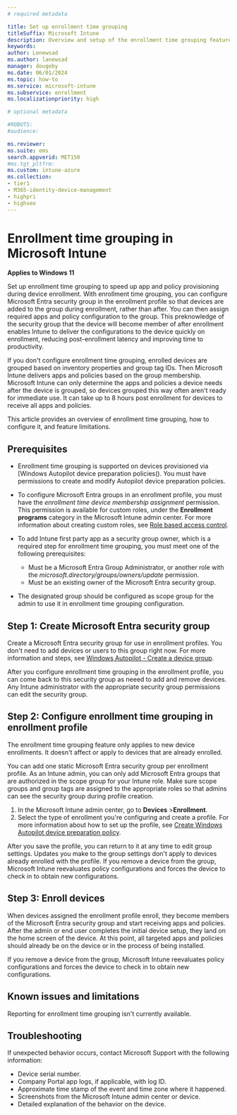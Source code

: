 ```yaml
---
# required metadata

title: Set up enrollment time grouping    
titleSuffix: Microsoft Intune 
description: Overview and setup of the enrollment time grouping feature in Microsoft Intune. 
keywords:
author: Lenewsad
ms.author: lanewsad
manager: dougeby
ms.date: 06/01/2024
ms.topic: how-to
ms.service: microsoft-intune
ms.subservice: enrollment
ms.localizationpriority: high

# optional metadata

#ROBOTS:
#audience:

ms.reviewer: 
ms.suite: ems
search.appverid: MET150
#ms.tgt_pltfrm:
ms.custom: intune-azure
ms.collection:
- tier1
- M365-identity-device-management
- highpri
- highseo
---
```


# Enrollment time grouping in Microsoft Intune        

**Applies to Windows 11**  

Set up enrollment time grouping to speed up app and policy provisioning during device enrollment. With enrollment time grouping, you can configure Microsoft Entra security group in the enrollment profile so that devices are added to the group during enrollment, rather than after. You can then assign required apps and policy configuration to the group. This preknowledge of the security group that the device will become member of after enrollment enables Intune to deliver the configurations to the device quickly on enrollment, reducing post-enrollment latency and improving time to productivity.  

If you don't configure enrollment time grouping, enrolled devices are grouped based on inventory properties and group tag IDs. Then Microsoft Intune delivers apps and policies based on the group membership. Microsoft Intune can only determine the apps and policies a device needs after the device is grouped, so devices grouped this way often aren't ready for immediate use. It can take up to 8 hours post enrollment for devices to receive all apps and policies.

This article provides an overview of enrollment time grouping, how to configure it, and feature limitations.  

## Prerequisites

* Enrollment time grouping is supported on devices provisioned via [Windows Autopilot device preparation policies(). You must have permissions to create and modify Autopilot device preparation policies.
  
* To configure Microsoft Entra groups in an enrollment profile, you must have the *enrollment time device membership assignment* permission. This permission is available for custom roles, under the **Enrollment programs** category in the Microsoft Intune admin center. For more information about creating custom roles, see [Role based access control](../fundamentals/role-based-access-control.md#custom-roles).
  
* To add Intune first party app as a security group owner, which is a required step for enrollment time grouping, you must meet one of the following prerequisites:  
  * Must be a Microsoft Entra Group Administrator, or another role with the *microsoft.directory/groups/owners/update* permission.
  * Must be an existing owner of the Microsoft Entra security group.
    
* The designated group should be configured as scope group for the admin to use it in enrollment time grouping configuration.

## Step 1: Create Microsoft Entra security group  

Create a Microsoft Entra security group for use in enrollment profiles. You don't need to add devices or users to this group right now. For more information and steps, see [Windows Autopilot - Create a device group](autopilot/device-preparation/tutorial/user-driven/entra-join-device-group#create-a-device-group). 

After you configure enrollment time grouping in the enrollment profile, you can come back to this security group as neeed to add and remove devices. Any Intune administrator with the appropriate security group permissions can edit the security group.  

## Step 2: Configure enrollment time grouping in enrollment profile 

The enrollment time grouping feature only applies to new device enrollments. It doesn't affect or apply to devices that are already enrolled. 

You can add one static Microsoft Entra security group per enrollment profile. As an Intune admin, you can only add Microsoft Entra groups that are authorized in the scope group for your Intune role. Make sure scope groups and group tags are assigned to the appropriate roles so that admins can see the security group during profile creation. 

1. In the Microsoft Intune admin center, go to **Devices** >**Enrollment**.  
1. Select the type of enrollment you're configuring and create a profile. For more information about how to set up the profile, see [Create Windows Autopilot device preparation policy](/autopilot/device-preparation/tutorial/user-driven/entra-join-autopilot-policy).  

After you save the profile, you can return to it at any time to edit group settings.  Updates you make to the group settings don't apply to devices already enrolled with the profile. If you remove a device from the group, Microsoft Intune reevaluates policy configurations and forces the device to check in to obtain new configurations. 

## Step 3: Enroll devices  

When devices assigned the enrollment profile enroll, they become members of the Microsoft Entra security group and start receiving apps and policies. After the admin or end user completes the initial device setup, they land on the home screen of the device. At this point, all targeted apps and policies should already be on the device or in the process of being installed.  

If you remove a device from the group, Microsoft Intune reevaluates policy configurations and forces the device to check in to obtain new configurations.

## Known issues and limitations  

Reporting for enrollment time grouping isn't currently available.  

## Troubleshooting 

If unexpected behavior occurs, contact Microsoft Support with the following information: 

- Device serial number.   
- Company Portal app logs, if applicable, with log ID.  
- Approximate time stamp of the event and time zone where it happened. 
- Screenshots from the Microsoft Intune admin center or device.    
- Detailed explanation of the behavior on the device. 
